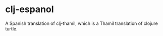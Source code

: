 # clj-espanol
A Spanish translation of clj-thamil, which is a Thamil translation of clojure turtle. 
